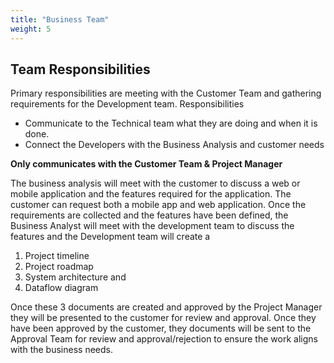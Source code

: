 ```yaml
---
title: "Business Team"
weight: 5
---
```


## Team Responsibilities  

Primary responsibilities are meeting with the Customer Team and gathering requirements for the Development team. 
Responsibilities 
- Communicate to the Technical team what they are doing and when it is done.
- Connect the Developers with the Business Analysis and customer needs 

**Only communicates with the Customer Team & Project Manager**
    
The business analysis will meet with the customer to discuss a web or mobile application and the features required for the application. The customer can request both a mobile app and web application. Once the requirements are collected and the features have been defined, the Business Analyst will meet with the development team to discuss the features and the Development team will create a 

1. Project timeline 
2. Project roadmap
3. System architecture and 
4. Dataflow diagram 

Once these 3 documents are created and approved by the Project Manager they will be presented to the customer for review and approval. Once they have been approved by the customer, they documents will be sent to the Approval Team for review and approval/rejection to ensure the work aligns with the business needs. 
